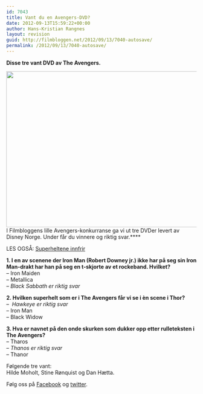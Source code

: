 ```yaml
---
id: 7043
title: Vant du en Avengers-DVD?
date: 2012-09-13T15:59:22+00:00
author: Hans-Kristian Rangnes
layout: revision
guid: http://filmbloggen.net/2012/09/13/7040-autosave/
permalink: /2012/09/13/7040-autosave/
---
```

**Disse tre vant DVD av The Avengers.**<!--more-->

  
<a href="http://filmbloggen.net/2012/05/02/seks-hulken-filmer/hulken/" rel="attachment wp-att-3264"><img class="alignnone size-large wp-image-3264" src="http://filmbloggen.net/wp-content/uploads//2012/05/hulken-620x413.jpg" alt="" width="620" height="413" /><br /> </a>I Filmbloggens lille Avengers-konkurranse ga vi ut tre DVDer levert av Disney Norge. Under får du vinnere og riktig svar.****

LES OGSÅ: [Superheltene innfrir](http://filmbloggen.net/2012/04/29/superheltene-innfrir/)

**1. I en av scenene der Iron Man (Robert Downey jr.) ikke har på seg sin Iron Man-drakt har han på seg en t-skjorte av et rockeband. Hvilket?**  
&#8211; Iron Maiden  
&#8211; Metallica  
_&#8211; Black Sabbath er riktig svar_

**2. Hvilken superhelt som er i The Avengers får vi se i èn scene i Thor?**  
&#8211;  _Hawkeye er riktig svar_  
&#8211; Iron Man  
&#8211; Black Widow

**3. Hva er navnet på den onde skurken som dukker opp etter rulleteksten i The Avengers?**  
&#8211; Tharos  
&#8211; _Thanos er riktig svar_  
&#8211; Thanor

Følgende tre vant:  
Hilde Moholt, Stine Rønquist og Dan Hætta.

Følg oss på [Facebook](http://www.facebook.com/Filmbloggen) og [twitter](http://www.twitter.com/Filmbloggen).